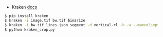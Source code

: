 - Kraken [docs](http://kraken.re/)

```bash
$ pip install kraken
$ kraken -i image.tif bw.tif binarize
$ kraken -i bw.tif lines.json segment -d vertical-rl -b -w --maxcolseps 99
$ python kraken_crop.py
```

